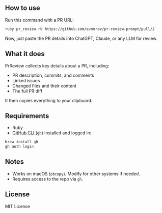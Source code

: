 ## How to use

Run this command with a PR URL:

```sh
ruby pr_review.rb https://github.com/evmorov/pr-review-prompt/pull/2
```

Now, just paste the PR details into ChatGPT, Claude, or any LLM for review.

## What it does

PrReview collects key details about a PR, including:

- PR description, commits, and comments
- Linked issues
- Changed files and their content
- The full PR diff

It then copies everything to your clipboard.

## Requirements

- Ruby
- [GitHub CLI (`gh`)](https://cli.github.com/) installed and logged in:

```sh
brew install gh
gh auth login
```

## Notes

- Works on macOS (`pbcopy`). Modify for other systems if needed.
- Requires access to the repo via `gh`.

## License

MIT License
